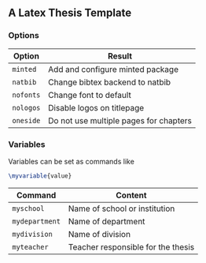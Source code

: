 ## A Latex Thesis Template

### Options
Option | Result
------ | ------
`minted` | Add and configure minted package
`natbib` | Change bibtex backend to natbib
`nofonts` | Change font to default
`nologos` | Disable logos on titlepage
`oneside` | Do not use multiple pages for chapters

### Variables
Variables can be set as commands like
```tex
\myvariable{value}
```

Command | Content
------- | -------
`myschool` | Name of school or institution
`mydepartment` | Name of department
`mydivision` | Name of division
`myteacher` | Teacher responsible for the thesis
